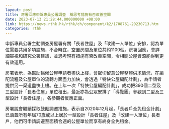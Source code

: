 ```yaml
---
layout: post
title: 房署回應申訴專員公署調查　稱思考措施有否改善空間
date: 2023-07-13 21:28:44.000000000 +08:00
link: https://news.rthk.hk/rthk/ch/component/k2/1708761-20230713.htm
categories: rthk
---
```


申訴專員公署主動調查房屋署有關「長者住屋」及「改建一人單位」安排，認為單位需要共用多項設施，不合時宜，空置房間及單位共約1100個。房署回應，會詳細審視和研究公署建議，並思考現有措施有否改善空間，令相關公屋資源能得到更有效運用。
 
房署表示，為幫助輪候公屋申請者盡快上樓，會密切留意公屋整體供求情況，在編配流程及公屋單位的流轉方面盡力加快，會透過「特快公屋編配計劃」，為申請者提供另一渠道盡快上樓。在上年一次「特快公屋編配計劃」，成功把390個二型及三型設計「長者住屋」單位租出，最近亦為公眾安排了「導覽團」參觀到二型及三型設計「長者住屋」，各參觀者反應正面。
 
房署說會繼續採取鼓勵調遷措施，表示自2020年12月起，「長者戶全免租金計劃」已涵蓋所有年屆70歲或以上居於一型設計「長者住屋」及「改建一人單位」長者戶，他們可申請調遷至面積合適的公屋單位而享有終身全免租金。
